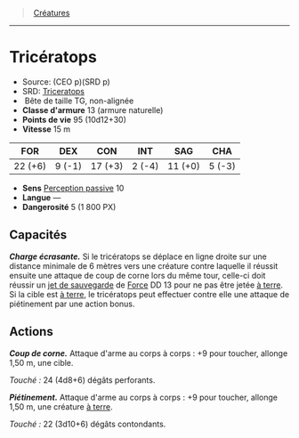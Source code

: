 ﻿> [Créatures](hd_monsters.md)

---

# Tricératops

- Source: (CEO p)(SRD p)
- SRD: [Triceratops](srd_monsters_triceratops.md)
-  Bête de taille TG, non-alignée
- **Classe d'armure** 13 (armure naturelle)
- **Points de vie** 95 (10d12+30)
- **Vitesse** 15 m

|FOR|DEX|CON|INT|SAG|CHA|
|---|---|---|---|---|---|
|22 (+6)| 9 (-1)|17 (+3)| 2 (-4)|11 (+0)| 5 (-3)|

- **Sens** [Perception passive](hd_abilities_dexterity_perception_passive.md) 10
- **Langue** —
- **Dangerosité** 5 (1 800 PX)

## Capacités

**_Charge écrasante._** Si le tricératops se déplace en ligne droite sur une distance minimale de 6 mètres vers une créature contre laquelle il réussit ensuite une attaque de coup de corne lors du même tour, celle-ci doit réussir un [jet de sauvegarde](hd_abilities_jets_de_sauvegarde.md) de [Force](hd_abilities_strength.md) DD 13 pour ne pas être jetée [à terre](hd_conditions_a_terre.md). Si la cible est [à terre](hd_conditions_a_terre.md), le tricératops peut effectuer contre elle une attaque de piétinement par une action bonus.

## Actions

**_Coup de corne._** Attaque d'arme au corps à corps : +9 pour toucher, allonge 1,50 m, une cible.

_Touché :_ 24 (4d8+6) dégâts perforants.

**_Piétinement._** Attaque d'arme au corps à corps : +9 pour toucher, allonge 1,50 m, une créature [à terre](hd_conditions_a_terre.md).

_Touché :_ 22 (3d10+6) dégâts contondants.

